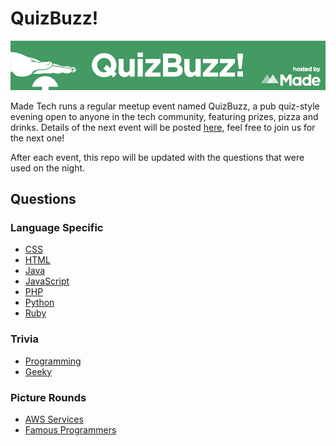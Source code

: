 # QuizBuzz!

![QuizBuzz banner](quizbuzz_banner.jpg)

Made Tech runs a regular meetup event named QuizBuzz, a pub quiz-style evening open to anyone in the tech community, featuring prizes, pizza and drinks. Details of the next event will be posted [here](http://www.meetup.com/QuizBuzz/), feel free to join us for the next one!

After each event, this repo will be updated with the questions that were used on the night.

## Questions

### Language Specific
- [CSS](languages/css.md)
- [HTML](languages/html.md)
- [Java](languages/java.md)
- [JavaScript](languages/javascript.md)
- [PHP](languages/php.md)
- [Python](languages/python.md)
- [Ruby](languages/ruby.md)

### Trivia
- [Programming](trivia/programming.md)
- [Geeky](trivia/geeky.md)

### Picture Rounds
- [AWS Services](pictures/aws.md)
- [Famous Programmers](pictures/programmers.md)

